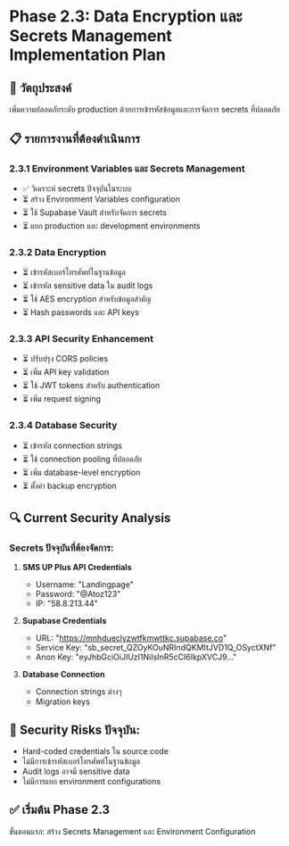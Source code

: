 # Phase 2.3: Data Encryption และ Secrets Management Implementation Plan

## 🎯 วัตถุประสงค์
เพิ่มความปลอดภัยระดับ production ด้วยการเข้ารหัสข้อมูลและการจัดการ secrets ที่ปลอดภัย

## 📋 รายการงานที่ต้องดำเนินการ

### 2.3.1 Environment Variables และ Secrets Management
- ✅ วิเคราะห์ secrets ปัจจุบันในระบบ
- ⏳ สร้าง Environment Variables configuration
- ⏳ ใช้ Supabase Vault สำหรับจัดการ secrets
- ⏳ แยก production และ development environments

### 2.3.2 Data Encryption
- ⏳ เข้ารหัสเบอร์โทรศัพท์ในฐานข้อมูล
- ⏳ เข้ารหัส sensitive data ใน audit logs
- ⏳ ใช้ AES encryption สำหรับข้อมูลสำคัญ
- ⏳ Hash passwords และ API keys

### 2.3.3 API Security Enhancement
- ⏳ ปรับปรุง CORS policies
- ⏳ เพิ่ม API key validation
- ⏳ ใช้ JWT tokens สำหรับ authentication
- ⏳ เพิ่ม request signing

### 2.3.4 Database Security
- ⏳ เข้ารหัส connection strings
- ⏳ ใช้ connection pooling ที่ปลอดภัย
- ⏳ เพิ่ม database-level encryption
- ⏳ ตั้งค่า backup encryption

## 🔍 Current Security Analysis

### Secrets ปัจจุบันที่ต้องจัดการ:
1. **SMS UP Plus API Credentials**
   - Username: "Landingpage"
   - Password: "@Atoz123"
   - IP: "58.8.213.44"

2. **Supabase Credentials**
   - URL: "https://mnhdueclyzwtfkmwttkc.supabase.co"
   - Service Key: "sb_secret_QZOyKOuNRIndQKMItJVD1Q_OSyctXNf"
   - Anon Key: "eyJhbGciOiJIUzI1NiIsInR5cCI6IkpXVCJ9..."

3. **Database Connection**
   - Connection strings ต่างๆ
   - Migration keys

## 🚨 Security Risks ปัจจุบัน:
- Hard-coded credentials ใน source code
- ไม่มีการเข้ารหัสเบอร์โทรศัพท์ในฐานข้อมูล
- Audit logs อาจมี sensitive data
- ไม่มีการแยก environment configurations

## ✅ เริ่มต้น Phase 2.3
ขั้นตอนแรก: สร้าง Secrets Management และ Environment Configuration
